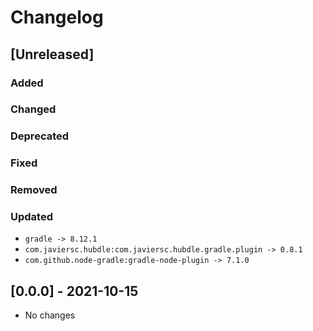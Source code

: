 # Changelog

## [Unreleased]

### Added

### Changed

### Deprecated

### Fixed

### Removed

### Updated

- `gradle -> 8.12.1`
- `com.javiersc.hubdle:com.javiersc.hubdle.gradle.plugin -> 0.8.1`
- `com.github.node-gradle:gradle-node-plugin -> 7.1.0`

## [0.0.0] - 2021-10-15

- No changes
